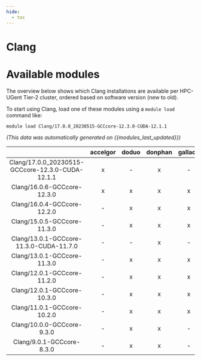 ```yaml
---
hide:
  - toc
---
```


Clang
=====

# Available modules


The overview below shows which Clang installations are available per HPC-UGent Tier-2 cluster, ordered based on software version (new to old).

To start using Clang, load one of these modules using a `module load` command like:

```shell
module load Clang/17.0.0_20230515-GCCcore-12.3.0-CUDA-12.1.1
```

*(This data was automatically generated on {{modules_last_updated}})*  

| |accelgor|doduo|donphan|gallade|joltik|shinx|skitty|
| :---: | :---: | :---: | :---: | :---: | :---: | :---: | :---: |
|Clang/17.0.0_20230515-GCCcore-12.3.0-CUDA-12.1.1|x|-|x|-|x|-|-|
|Clang/16.0.6-GCCcore-12.3.0|x|x|x|x|x|x|x|
|Clang/16.0.4-GCCcore-12.2.0|-|x|x|x|-|x|-|
|Clang/15.0.5-GCCcore-11.3.0|-|x|x|x|-|-|-|
|Clang/13.0.1-GCCcore-11.3.0-CUDA-11.7.0|-|-|x|-|-|-|-|
|Clang/13.0.1-GCCcore-11.3.0|-|x|x|x|-|x|-|
|Clang/12.0.1-GCCcore-11.2.0|-|x|x|x|-|-|-|
|Clang/12.0.1-GCCcore-10.3.0|-|x|x|x|-|-|-|
|Clang/11.0.1-GCCcore-10.2.0|-|x|x|x|-|-|-|
|Clang/10.0.0-GCCcore-9.3.0|-|x|x|-|-|-|-|
|Clang/9.0.1-GCCcore-8.3.0|-|x|x|-|-|-|-|
